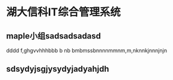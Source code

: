 # 湖大信科IT综合管理系统
## maple小组sadsadsadasd
dddd
f,ghgvvhhhbbb  b nb  bmbmssbnnnnmmnm,m,nknnkjnnnjnjn
## sdsydyjsgjysydyjadyahjdh